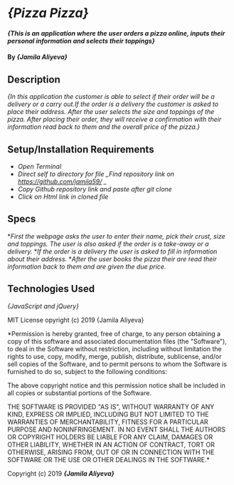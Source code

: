 # _{Pizza Pizza}_

#### _{This is an application where the user orders a pizza online, inputs their personal information and selects their toppings}_

#### By _**{Jamila Aliyeva}**_

## Description

_{In this application the customer is able to select if their order will be a delivery or a carry out.If the order is a delivery the customer is asked to place their address. After the user selects the size and toppings of the pizza. After placing their order, they will receive a confirmation with their information read back to them and the overall price of the pizza.}_

## Setup/Installation Requirements

* _Open Terminal_
* _Direct self to directory for file_
*_Find repository link on https://github.com/jamila59/ _*
* _Copy Github repository link and paste after git clone_
* _Click on Html link in cloned file_


## Specs

*_First the webpage asks the user to enter their name, pick their crust, size and toppings. The user is also asked if the order is a take-away or a delivery._
*_If the order is a delivery the user is asked to fill in information about their address._
*_After the user books the pizza their are read their information back to them and are given the due price._

## Technologies Used

_{JavaScript and jQuery}_

MIT License
opyright (c) 2019 {Jamila Aliyeva}

*Permission is hereby granted, free of charge, to any person obtaining a copy of this software and associated documentation files (the "Software"), to deal in the Software without restriction, including without limitation the rights to use, copy, modify, merge, publish, distribute, sublicense, and/or sell copies of the Software, and to permit persons to whom the Software is furnished to do so, subject to the following conditions:

The above copyright notice and this permission notice shall be included in all copies or substantial portions of the Software.

THE SOFTWARE IS PROVIDED "AS IS", WITHOUT WARRANTY OF ANY KIND, EXPRESS OR IMPLIED, INCLUDING BUT NOT LIMITED TO THE WARRANTIES OF MERCHANTABILITY, FITNESS FOR A PARTICULAR PURPOSE AND NONINFRINGEMENT. IN NO EVENT SHALL THE AUTHORS OR COPYRIGHT HOLDERS BE LIABLE FOR ANY CLAIM, DAMAGES OR OTHER LIABILITY, WHETHER IN AN ACTION OF CONTRACT, TORT OR OTHERWISE, ARISING FROM, OUT OF OR IN CONNECTION WITH THE SOFTWARE OR THE USE OR OTHER DEALINGS IN THE SOFTWARE.*

Copyright (c) 2019 **_{Jamila Aliyeva}_**
